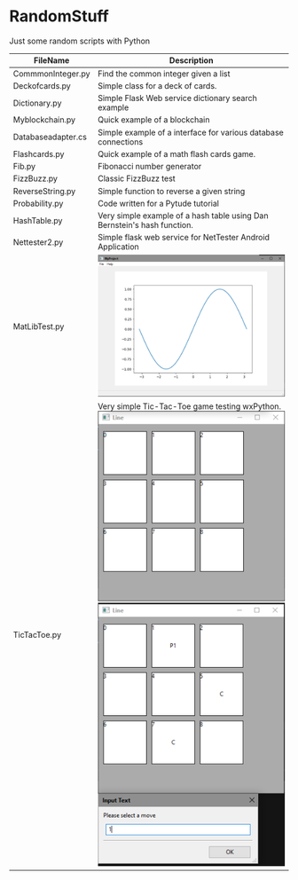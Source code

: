 # RandomStuff
Just some random scripts with Python  

FileName      | Description
------------- | -------------
CommmonInteger.py  | Find the common integer given a list
Deckofcards.py  |   Simple class for a deck of cards.
Dictionary.py   |   Simple Flask Web service dictionary search example
Myblockchain.py | Quick example of a blockchain 
Databaseadapter.cs  | Simple example of a interface for various database connections  
Flashcards.py   |   Quick example of a math flash cards game.  
Fib.py          |   Fibonacci number generator  
FizzBuzz.py     |   Classic FizzBuzz test  
ReverseString.py | Simple function to reverse a given string  
Probability.py   | Code written for a Pytude tutorial   
HashTable.py     | Very simple example of a hash table using Dan Bernstein's hash function.  
Nettester2.py    | Simple flask web service for NetTester Android Application  
MatLibTest.py    | ![SCREENSHOT1](https://github.com/harmonyideas/RandomStuff/blob/master/IMG/matlib1.PNG)
TicTacToe.py    |  Very simple Tic-Tac-Toe game testing wxPython. ![SCREENSHOT1](https://github.com/harmonyideas/RandomStuff/blob/master/IMG/tictactoe1.PNG?raw=true "TICKTACTOE-1") ![SCREENSHOT2](https://github.com/harmonyideas/RandomStuff/blob/master/IMG/tictactoe2.PNG?raw=true "TICKTACTOE-2")  








